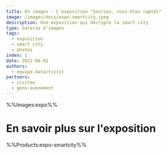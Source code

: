 ```yaml
---
title: En images - L'exposition "Souriez, vous-êtes captés"
image: /images/docs/expo-smartcity.jpeg
description: Une exposition qui décrypte la smart city
type: Galerie d'images
tags:
  - exposition
  - smart city
  - photos
index: 1
date: 2022-06-01
authors:
  - equipe-datactivist
partners:
  - civiteo
  - gens-evenement
--- 
```


%%Images:expo%%

# En savoir plus sur l'exposition

%%Products:expo-smartcity%%
